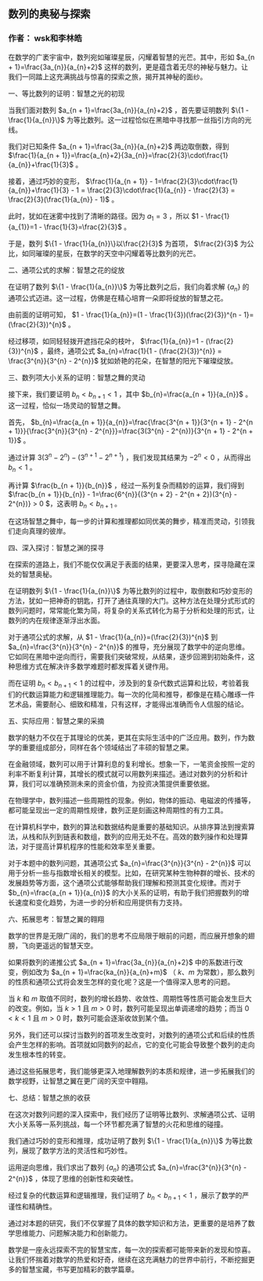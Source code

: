 ## 数列的奥秘与探索

### 作者： wsk和李林皓

在数学的广袤宇宙中，数列宛如璀璨星辰，闪耀着智慧的光芒。其中，形如 $a_{n + 1}=\frac{3a_{n}}{a_{n}+2}$ 这样的数列，更是蕴含着无尽的神秘与魅力。让我们一同踏上这充满挑战与惊喜的探索之旅，揭开其神秘的面纱。

一、等比数列的证明：智慧之光的初现

当我们面对数列 $a_{n + 1}=\frac{3a_{n}}{a_{n}+2}$ ，首先要证明数列 $\{1 - \frac{1}{a_{n}}\}$ 为等比数列。这一过程恰似在黑暗中寻找那一丝指引方向的光线。

我们对已知条件 $a_{n + 1}=\frac{3a_{n}}{a_{n}+2}$ 两边取倒数，得到 $\frac{1}{a_{n + 1}}=\frac{a_{n}+2}{3a_{n}}=\frac{2}{3}\cdot\frac{1}{a_{n}}+\frac{1}{3}$ 。

接着，通过巧妙的变形， $\frac{1}{a_{n + 1}} - 1=\frac{2}{3}\cdot\frac{1}{a_{n}}+\frac{1}{3} - 1 = \frac{2}{3}\cdot\frac{1}{a_{n}} - \frac{2}{3} = \frac{2}{3}(\frac{1}{a_{n}} - 1)$ 。

此时，犹如在迷雾中找到了清晰的路径。因为 $a_{1}=3$ ，所以 $1 - \frac{1}{a_{1}}=1 - \frac{1}{3}=\frac{2}{3}$ 。

于是，数列 $\{1 - \frac{1}{a_{n}}\}以\frac{2}{3}$ 为首项， $\frac{2}{3}$ 为公比，如同璀璨的星辰，在数学的天空中闪耀着等比数列的光芒。

二、通项公式的求解：智慧之花的绽放

在证明了数列 $\{1 - \frac{1}{a_{n}}\}$ 为等比数列之后，我们向着求解 $\{a_{n}\}$ 的通项公式迈进。这一过程，仿佛是在精心培育一朵即将绽放的智慧之花。

由前面的证明可知， $1 - \frac{1}{a_{n}}=(1 - \frac{1}{3})(\frac{2}{3})^{n - 1}=(\frac{2}{3})^{n}$ 。

经过移项，如同轻轻拨开遮挡花朵的枝叶， $\frac{1}{a_{n}}=1 - (\frac{2}{3})^{n}$ ，最终，通项公式 $a_{n}=\frac{1}{1 - (\frac{2}{3})^{n}} = \frac{3^{n}}{3^{n} - 2^{n}}$ 犹如娇艳的花朵，在智慧的阳光下璀璨绽放。

三、数列项大小关系的证明：智慧之舞的灵动

接下来，我们要证明 $b_{n}\lt b_{n + 1}\lt 1$  ，其中 $b_{n}=\frac{a_{n + 1}}{a_{n}}$ 。这一过程，恰似一场灵动的智慧之舞。

首先， $b_{n}=\frac{a_{n + 1}}{a_{n}}=\frac{\frac{3^{n + 1}}{3^{n + 1} - 2^{n + 1}}}{\frac{3^{n}}{3^{n} - 2^{n}}}=\frac{3(3^{n} - 2^{n})}{3^{n + 1} - 2^{n + 1}}$ 。

通过计算 $3(3^{n} - 2^{n}) - (3^{n + 1} - 2^{n + 1})$ ，我们发现其结果为 $- 2^{n} < 0$ ，从而得出 $b_{n}<1$ 。

再计算 $\frac{b_{n + 1}}{b_{n}}$ ，经过一系列复杂而精妙的运算，我们得到 $\frac{b_{n + 1}}{b_{n}} - 1=\frac{6^{n}}{(3^{n + 2} - 2^{n + 2})(3^{n} - 2^{n})} > 0 $，这表明 $b_{n}<b_{n + 1}$ 。

在这场智慧之舞中，每一步的计算和推理都如同优美的舞步，精准而灵动，引领我们走向真理的彼岸。

四、深入探讨：智慧之渊的探寻

在探索的道路上，我们不能仅仅满足于表面的结果，更要深入思考，探寻隐藏在深处的智慧奥秘。

在证明数列 $\{1 - \frac{1}{a_{n}}\}$ 为等比数列的过程中，取倒数和巧妙变形的方法，犹如一把神奇的钥匙，打开了通往真理的大门。这种方法在处理分式形式的数列问题时，常常能化繁为简，将复杂的关系式转化为易于分析和处理的形式，让数列的内在规律逐渐浮出水面。

对于通项公式的求解，从 $1 - \frac{1}{a_{n}}=(\frac{2}{3})^{n}$ 到 $a_{n}=\frac{3^{n}}{3^{n} - 2^{n}}$ 的推导，充分展现了数学中的逆向思维。它如同在黑暗中逆向而行，需要我们突破常规，从结果，逐步回溯到初始条件，这种思维方式在解决许多数学难题时都发挥着关键作用。

而在证明 $b_{n}\lt b_{n + 1}\lt 1$  的过程中，涉及到的复杂代数式运算和比较，考验着我们的代数运算能力和逻辑推理能力。每一次的化简和推导，都像是在精心雕琢一件艺术品，需要耐心、细致和精准，只有这样，才能得出准确而令人信服的结论。

五、实际应用：智慧之果的采摘

数学的魅力不仅在于其理论的优美，更其在实际生活中的广泛应用。数列，作为数学的重要组成部分，同样在各个领域结出了丰硕的智慧之果。

在金融领域，数列可以用于计算利息的复利增长。想象一下，一笔资金按照一定的利率不断复利计算，其增长的模式就可以用数列来描述。通过对数列的分析和计算，我们可以准确预测未来的资金价值，为投资决策提供重要依据。

在物理学中，数列描述一些周期性的现象。例如，物体的振动、电磁波的传播等，都可能呈现出一定的周期性规律，数列正是刻画这种周期性的有力工具。

在计算机科学中，数列的算法和数据结构是重要的基础知识。从排序算法到搜索算法，从栈和队列到链表和数组，数列的应用无处不在。高效的数列操作和处理算法，对于提高计算机程序的性能和效率至关重要。

对于本题中的数列问题，其通项公式 $a_{n}=\frac{3^{n}}{3^{n} - 2^{n}}$ 可以用于分析一些与指数增长相关的模型。比如，在研究某种生物种群的增长、技术的发展趋势等方面，这个通项公式能够帮助我们理解和预测其变化规律。而对于 $b_{n}=\frac{a_{n + 1}}{a_{n}}$ 的大小关系的证明，有助于我们把握数列的增长速度和变化趋势，为进一步的分析和应用提供有力支持。

六、拓展思考：智慧之翼的翱翔

数学的世界是无限广阔的，我们的思考不应局限于眼前的问题，而应展开想象的翅膀，飞向更遥远的智慧天空。

如果将数列的递推公式 $a_{n + 1}=\frac{3a_{n}}{a_{n}+2}$ 中的系数进行改变，例如改为 $a_{n + 1}=\frac{ka_{n}}{a_{n}+m}$ （ $k、m$ 为常数），那么数列的性质和通项公式将会发生怎样的变化呢？这是一个值得深入思考的问题。

当 $k$ 和 $m$ 取值不同时，数列的增长趋势、收敛性、周期性等性质可能会发生巨大的改变。例如，当 $k > 1$ 且 $m > 0$ 时，数列可能呈现出单调递增的趋势；而当 $0 < k < 1$ 且 $m > 0$ 时，数列可能会逐渐收敛到某个值。

另外，我们还可以探讨当数列的首项发生改变时，对数列的通项公式和后续的性质会产生怎样的影响。首项就如同数列的起点，它的变化可能会导致整个数列的走向发生根本性的转变。

通过这些拓展思考，我们能够更深入地理解数列的本质和规律，进一步拓展我们的数学视野，让智慧之翼在更广阔的天空中翱翔。

七、总结：智慧之旅的收获

在这次对数列问题的深入探索中，我们经历了证明等比数列、求解通项公式、证明大小关系等一系列挑战，每一个环节都充满了智慧的火花和思维的碰撞。

我们通过巧妙的变形和推理，成功证明了数列 $\{1 - \frac{1}{a_{n}}\}$ 为等比数列，展现了数学方法的灵活性和巧妙性。

运用逆向思维，我们求出了数列 $\{a_{n}\}$ 的通项公式 $a_{n}=\frac{3^{n}}{3^{n} - 2^{n}}$ ，体现了思维的创新性和突破性。

经过复杂的代数运算和逻辑推理，我们证明了 $b_{n}\lt b_{n + 1}\lt 1$ ，展示了数学的严谨性和精确性。

通过对本题的研究，我们不仅掌握了具体的数学知识和方法，更重要的是培养了数学思维能力、问题解决能力和创新能力。

数学是一座永远探索不完的智慧宝库，每一次的探索都可能带来新的发现和惊喜。让我们怀揣着对数学的热爱和好奇，继续在这充满魅力的世界中前行，不断挖掘更多的智慧宝藏，书写更加精彩的数学篇章。
